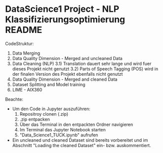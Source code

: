 # DataScience1 Project - NLP Klassifizierungsoptimierung README

CodeStruktur:
1) Data Merging
2) Data Quality Dimension - Merged and uncleaned Data
3) Data Cleaning (NLP)
  3.1) Translation dauert sehr lange und wird fuer dieses Projekt nicht genutzt
  3.2) Parts of Speech Tagging (POS) wird in der finalen Version des Projekt ebenfalls nicht genutzt
4) Data Quality Dimension - Merged and cleaned Data
5) Dataset Splitting and Model training
6) LIME - AIX360

Beachte:
- Um den Code in Jupyter auszuführen: 
    1) Repositroy clonen (.zip)
    2) .zip entpacken
    3) Über das Terminal in den entpackten Ordner navigieren
    4) Im Terminal das Jupyter Notebook starten
    5) "Data_Science1_TUCK.ipynb" aufrufen
- Ein uncleaned und cleaned Dataset sind bereits vorbereitet und im Abschnitt "Loading the cleaned Dataset" ein- bzw. auskommentiert.


